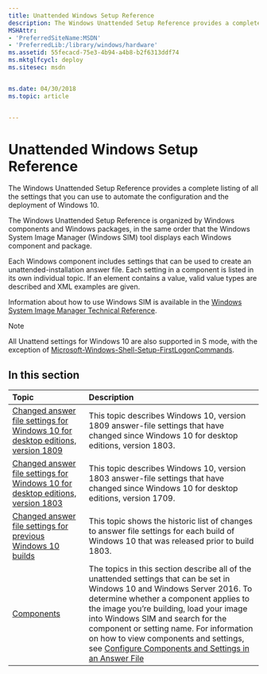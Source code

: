```yaml
---
title: Unattended Windows Setup Reference
description: The Windows Unattended Setup Reference provides a complete listing of all the settings that you can use to automate the configuration and the deployment of Windows 10 for desktop editions (Home, Pro, Enterprise, and Education), Windows 8.1 Update, Windows 8.1, Windows Server 2012 R2, Windows 8, Windows 7, Windows Vista, Windows Server 2012, Windows Server 2008 R2, and Windows Server 2008.
MSHAttr:
- 'PreferredSiteName:MSDN'
- 'PreferredLib:/library/windows/hardware'
ms.assetid: 55fecacd-75e3-4b94-a4b8-b2f6313ddf74
ms.mktglfcycl: deploy
ms.sitesec: msdn


ms.date: 04/30/2018
ms.topic: article


---
```

# Unattended Windows Setup Reference

The Windows Unattended Setup Reference provides a complete listing of all the settings that you can use to automate the configuration and the deployment of Windows 10.

The Windows Unattended Setup Reference is organized by Windows components and Windows packages, in the same order that the Windows System Image Manager (Windows SIM) tool displays each Windows component and package.

Each Windows component includes settings that can be used to create an unattended-installation answer file. Each setting in a component is listed in its own individual topic. If an element contains a value, valid value types are described and XML examples are given.

Information about how to use Windows SIM is available in the [Windows System Image Manager Technical Reference](https://docs.microsoft.com/en-us/windows-hardware/customize/desktop/wsim/windows-system-image-manager-technical-reference).

> [!Note]
> All Unattend settings for Windows 10 are also supported in S mode, with the exception of [Microsoft-Windows-Shell-Setup-FirstLogonCommands](microsoft-windows-shell-setup-firstlogoncommands.md).

## In this section

| Topic                                 | Description                                                                          |
|:--------------------------------------|:-------------------------------------------------------------------------------------|
| [Changed answer file settings for Windows 10 for desktop editions, version 1809](changed-answer-file-settings-for-windows-10-build-1809.md) | This topic describes Windows 10, version 1809 answer-file settings that have changed since Windows 10 for desktop editions, version 1803. |
| [Changed answer file settings for Windows 10 for desktop editions, version 1803](changed-answer-file-settings-for-windows-10-build-1803.md) | This topic describes Windows 10, version 1803 answer-file settings that have changed since Windows 10 for desktop editions, version 1709. |
| [Changed answer file settings for previous Windows 10 builds](changed-answer-file-settings-for-previous-windows10-builds.md) | This topic shows the historic list of changes to answer file settings for each build of Windows 10 that was released prior to build 1803.           |
| [Components](components-b-unattend.md) | The topics in this section describe all of the unattended settings that can be set in Windows 10 and Windows Server 2016. To determine whether a component applies to the image you’re building, load your image into Windows SIM and search for the component or setting name. For information on how to view components and settings, see [Configure Components and Settings in an Answer File](https://docs.microsoft.com/en-us/windows-hardware/customize/desktop/wsim/configure-components-and-settings-in-an-answer-file) |
